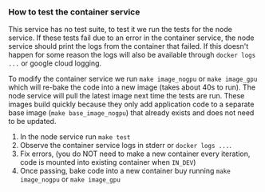 ### How to test the container service

This service has no test suite, to test it we run the tests for the node service.
If these tests fail due to an error in the container service, the node service should print the logs from the container that failed. If this doesn't happen for some reason the logs will also be available through `docker logs ...` or google cloud logging.

To modify the container service we run `make image_nogpu` or `make image_gpu` which will re-bake the code into a new image (takes about 40s to run). The node service will pull the latest image next time the tests are run.
These images build quickly because they only add application code to a separate base image (`make base_image_nogpu`) that already exists and does not need to be updated.

1. In the node service run `make test`
2. Observe the container service logs in stderr or `docker logs ...`.
3. Fix errors,
    (you do NOT need to make a new container every iteration,
    code is mounted into existing container when `IN_DEV`)
3. Once passing, bake code into a new container buy running `make image_nogpu` or `make image_gpu`
